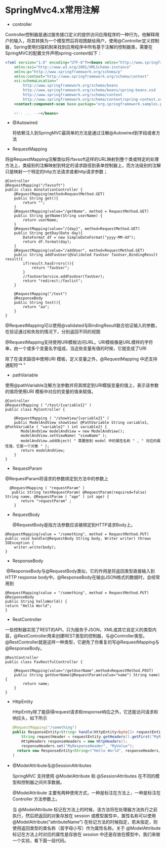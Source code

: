 # SpringMvc4.x常用注解

- controller

Controller控制器是通过服务接口定义的提供访问应用程序的一种行为，他解释用户的输入，将其转换为一个模型然后将视图献给用户，使用@Controller定义控制器，Spring使用扫描机制来找到应用程序中所有基于注解的控制器类，需要在SpringMVC的配置文件声明spring-context如下：

``` xml
<?xml version="1.0" encoding="UTF-8"?><beans xmlns="http://www.springframework.org/schema/beans"
    xmlns:xsi="http://www.w3.org/2001/XMLSchema-instance"
    xmlns:p="http://www.springframework.org/schema/p"
    xmlns:context="http://www.springframework.org/schema/context"
    xsi:schemaLocation="
        http://www.springframework.org/schema/beans
        http://www.springframework.org/schema/beans/spring-beans.xsd
        http://www.springframework.org/schema/context
        http://www.springframework.org/schema/context/spring-context.xsd">
    <context:component-scan base-package="org.springframework.samples.petclinic.web"/>
 
    <!-- ... --></beans>
```

- @Autowired

  将依赖注入到SpringMVC最简单的方法是通过注解@Autowired到字段或者方法

- RequestMapping

将@RequestMapping注解类似将/favsoft这样的URL映射到整个类或特定的处理方法上，类级别的注解映射到特定的请求路径到表单控制器上，而方法级别的注解只是映射一个特定的http方法请求或者http请求参数；

```
@Controller
@RequestMapping("/favsoft")
public class AnnotationController {
    @RequestMapping(method=RequestMethod.GET)
    public String get(){
        return "";
    }
    @RequestMapping(value="/getName", method = RequestMethod.GET)
    public String getName(String userName) {
        return userName;
    }
    @RequestMapping(value="/{day}", method=RequestMethod.GET)
    public String getDay(Date day){
        DateFormat df = new SimpleDateFormat("yyyy-MM-dd");
        return df.format(day);
    }
    @RequestMapping(value="/addUser", method=RequestMethod.GET)
    public String addFavUser(@Validated FavUser favUser,BindingResult result){
        if(result.hasErrors()){
            return "favUser";
        }
        //favUserService.addFavUser(favUser);
        return "redirect:/favlist";
    }

    @RequestMapping("/test")
    @ResponseBody
    public String test(){
        return "aa";
    }
}
```

@RequestMapping可以使用@validated与BindingResult联合验证输入的参数，在验证通过和失败的情况下，分别返回不同的视图

@RequestMapping支持使用URI模板访问URL。URI模板像是URL模样的字符串，由一个或多个变量名字组成，当这些变量有值的时候，它就变成了URI

除了在请求路径中使用URI 模板，定义变量之外，@RequestMapping 中还支持通配符“* ”

- pathVariable

使用@pathVariable注解方法参数并将其绑定到URI模版变量的值上，表示该参数的值将使用URI 模板中对应的变量的值来赋值。

```
@Controller
@RequestMapping ( "/test/{variable1}" )
public class MyController {
 
    @RequestMapping ( "/showView/{variable2}" )
    public ModelAndView showView( @PathVariable String variable1, @PathVariable ( "variable2" ) int variable2) {
       ModelAndView modelAndView = new ModelAndView();
       modelAndView.setViewName( "viewName" );
       modelAndView.addObject( " 需要放到 model 中的属性名称 " , " 对应的属性值，它是一个对象 " );
       return modelAndView;
    }
}
```

- RequestParam

@RequestParam将请求的参数绑定到方法中的参数上

```
  @RequestMapping ( "requestParam" )
   public String testRequestParam( @RequestParam(required=false) String name, @RequestParam ( "age" ) int age) {
       return "requestParam" ;
    }
```

- RequestBody

  @RequestBody是指方法参数应该被绑定到HTTP请求Body上。

```
@RequestMapping(value = "/something", method = RequestMethod.PUT)
public void handle(@RequestBody String body, Writer writer) throws IOException {
    writer.write(body);
}
```

- ResponseBody

​    @ResponseBody与@RequestBody类似，它的作用是将返回类型直接输入到HTTP response body中。@ResponseBody在输出JSON格式的数据时，会经常用到

```
@RequestMapping(value = "/something", method = RequestMethod.PUT)
@ResponseBody
public String helloWorld() {    
return "Hello World";
}
```

- RestController

 一些控制器实现了REST的API，只为服务于JSON，XML或其它自定义的类型内容，@RestController用来创建REST类型的控制器，与@Controller类型。@RestController就是这样一种类型，它避免了你重复的写@RequestMapping与@ResponseBody。

```
@RestController
public class FavRestfulController {

	@RequestMapping(value="/getUserName",method=RequestMethod.POST)
	public String getUserName(@RequestParam(value="name") String name){
		return name;
	}
}
```

- HttpEntity

  HttpEntity除了能获得request请求和response响应之外，它还能访问请求和响应头，如下所示

  ```java
  @RequestMapping("/something")
  public ResponseEntity<String> handle(HttpEntity<byte[]> requestEntity) throws UnsupportedEncodingException {
      String requestHeader = requestEntity.getHeaders().getFirst("MyRequestHeader"));    byte[] requestBody = requestEntity.getBody();    // do something with request header and body
      HttpHeaders responseHeaders = new HttpHeaders();
      responseHeaders.set("MyResponseHeader", "MyValue");    
    return new ResponseEntity<String>("Hello World", responseHeaders, HttpStatus.CREATED);
  }
  ```

- @ModelAttribute与@SessionAttributes

  SpringMVC 支持使用 @ModelAttribute 和 @SessionAttributes 在不同的模型和控制器之间共享数据。 

  @ModelAttribute 主要有两种使用方式，一种是标注在方法上，一种是标注在 Controller 方法参数上。

  当 @ModelAttribute 标记在方法上的时候，该方法将在处理器方法执行之前执行，然后把返回的对象存放在 session 或模型属性中，属性名称可以使用 @ModelAttribute(“attributeName”) 在标记方法的时候指定，若未指定，则使用返回类型的类名称（首字母小写）作为属性名称。关于 @ModelAttribute 标记在方法上时对应的属性是存放在 session 中还是存放在模型中，我们来做一个实验，看下面一段代码。